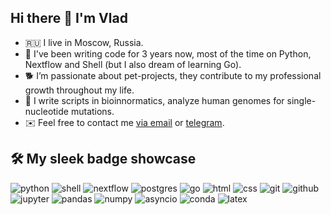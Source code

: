 ## Hi there 👋 I'm Vlad

* 🇷🇺 I live in Moscow, Russia.
* 🤖 I've been writing code for 3 years now, most of the time on Python, Nextflow and Shell (but I also dream of learning Go).
* 🐕 I’m passionate about pet-projects, they contribute to my professional growth throughout my life.
* 🧬 I write scripts in bioinnormatics, analyze human genomes for single-nucleotide mutations.
* ✉️ Feel free to contact me [via email](mailto:nachatoi@list.ru) or [telegram](https://t.me/subpolare).

## 🛠 My sleek badge showcase

![python](https://img.shields.io/badge/python%20-%234584B6.svg?&style=for-the-badge&logo=python&logoColor=white) ![shell](https://img.shields.io/badge/shell-%234EAA25.svg?&style=for-the-badge&logo=gnu-bash&logoColor=white) ![nextflow](https://img.shields.io/badge/nextflow-%2344CC11.svg?&style=for-the-badge&logo=nextflow&logoColor=white) ![postgres](https://img.shields.io/badge/postgres-%23336791.svg?&style=for-the-badge&logo=postgresql&logoColor=white) ![go](https://img.shields.io/badge/go-%2300ADD8.svg?&style=for-the-badge&logo=go&logoColor=white) ![html](https://img.shields.io/badge/html%20-%23E34C26.svg?&style=for-the-badge&logo=html5&logoColor=white) ![css](https://img.shields.io/badge/css%20-%231572B6.svg?&style=for-the-badge&logo=css3&logoColor=white) ![git](https://img.shields.io/badge/git%20-%23F1502F.svg?&style=for-the-badge&logo=git&logoColor=white) ![github](https://img.shields.io/badge/github-%23181717.svg?style=for-the-badge&logo=github&logoColor=white) ![jupyter](https://img.shields.io/badge/Jupyter%20-%23F37626.svg?&style=for-the-badge&logo=Jupyter&logoColor=white) ![pandas](https://img.shields.io/badge/pandas%20-%23150458.svg?&style=for-the-badge&logo=pandas&logoColor=white) ![numpy](https://img.shields.io/badge/numpy-%23013243.svg?&style=for-the-badge&logo=numpy&logoColor=white) ![asyncio](https://img.shields.io/badge/asyncio-%2300BAFF.svg?&style=for-the-badge&logo=python&logoColor=white) ![conda](https://img.shields.io/badge/conda%20-%2343B049.svg?&style=for-the-badge&logo=anaconda&logoColor=white) ![latex](https://img.shields.io/badge/latex-000000.svg?&style=for-the-badge&logo=actigraph&logoColor=white)


